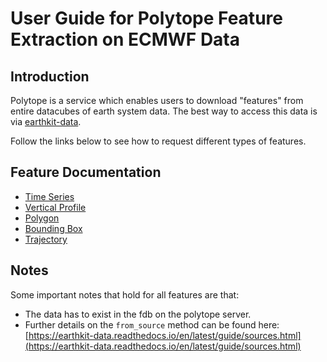 # User Guide for Polytope Feature Extraction on ECMWF Data

## Introduction

Polytope is a service which enables users to download "features" from entire datacubes of earth system data. The best way to access this data is via [earthkit-data](https://earthkit-data.readthedocs.io/en/latest/guide/sources.html#polytope).

Follow the links below to see how to request different types of features.

## Feature Documentation

- [Time Series](timeseries.md)
- [Vertical Profile](vertical_profile.md)
- [Polygon](polygon.md)
- [Bounding Box](boundingbox.md)
- [Trajectory](trajectory.md)

## Notes

Some important notes that hold for all features are that:

* The data has to exist in the fdb on the polytope server.
* Further details on the `from_source` method can be found here: [https://earthkit-data.readthedocs.io/en/latest/guide/sources.html](https://earthkit-data.readthedocs.io/en/latest/guide/sources.html)